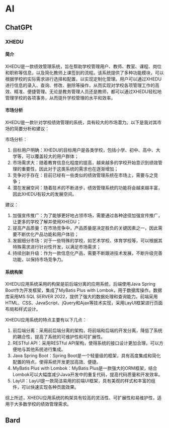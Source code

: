 # AI

## ChatGPt

### XHEDU

#### 简介

XHEDU是一款绩效管理系统，旨在帮助学校管理用户、教师、教室、课程、岗位和职称等信息，以及简化教师上课签到的流程。该系统提供了多种功能模块，可以根据学校的实际需求进行选择和配置，以实现定制化管理。用户可以通过XHEDU进行信息的录入、查询、修改、删除等操作，从而实现对学校各项管理工作的高效、精准、便捷管理。无论是教务管理人员还是教师，都可以通过XHEDU轻松地管理学校的各项事务，从而提升学校管理的水平和效率。

#### 市场分析

XHEDU是一款针对学校绩效管理的系统，具有较大的市场潜力。以下是我对其市场的简要分析和建议：

市场分析：

1. 目标用户明确：XHEDU的目标用户是各类学校，包括小学、初中、高中、大学等，可以覆盖较大的用户群体；
2. 市场需求大：随着教育信息化程度的提高，越来越多的学校开始意识到绩效管理的重要性，因此对于这类系统的需求也在逐渐增加；
3. 竞争对手存在：目前已经有一些类似的绩效管理系统在市场上，需要与之竞争；
4. 潜在发展空间：随着技术的不断进步，绩效管理系统的功能将会越来越丰富，因此XHEDU有较大的发展空间。

建议：

1. 加强宣传推广：为了能够更好地占领市场，需要通过各种途径加强宣传推广，让更多的学校了解并使用XHEDU；
2. 提高产品质量：在市场竞争中，产品质量是决定胜负的关键因素之一，因此需要不断优化产品功能和用户体验；
3. 发掘细分市场：对于一些特殊的学校，如艺术学校、体育学校等，可以根据其特殊需求进行针对性开发，以满足市场需求；
4. 持续创新升级：作为一款信息化产品，需要不断跟进技术发展，不断升级完善功能，以保持市场竞争力。

#### 系统构架

XHEDU应用系统采用的构架是前后端分离的应用系统，后端使用Java Spring Boot作为开发框架，集成了MyBatis Plus with Lombok，用于数据库操作。数据库采用MS SQL SERVER 2022，提供了强大的数据处理和查询能力。前端采用HTML、CSS、JavaScript、jQuery和Ajax等技术实现，采用LayUI框架进行页面布局和样式设计。

XHEDU应用系统的特点主要有以下几点：

1. 前后端分离：采用前后端分离的架构，将前端和后端的开发分离，降低了系统的耦合性，提高了系统的可维护性和可扩展性。
2. RESTful API：采用RESTful API架构，使得系统的接口设计更加合理，可以方便地与其他系统进行集成。
3. Java Spring Boot：Spring Boot是一个轻量级的框架，具有高度集成和简化配置的特点，使得系统开发更加高效、便捷。
4. MyBatis Plus with Lombok：MyBatis Plus是一款强大的ORM框架，结合Lombok可以大幅度减少Java开发中的重复代码，提高代码质量和开发效率。
5. LayUI：LayUI是一款简洁易用的前端UI框架，具有美观的样式和丰富的组件，可以快速实现各种页面效果。

综上所述，XHEDU应用系统的构架具有较高的灵活性、可扩展性和易维护性，适用于大多数学校的绩效管理需求。

## Bard
